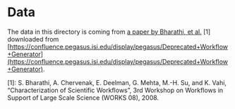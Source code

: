 # Data

The data in this directory is coming from [a paper by Bharathi, et al.](https://confluence.pegasus.isi.edu/download/attachments/36733253/Workflow-generator-works08.pdf?version=1&modificationDate=1254783145000&api=v2) [1] downloaded from [https://confluence.pegasus.isi.edu/display/pegasus/Deprecated+Workflow+Generator](https://confluence.pegasus.isi.edu/display/pegasus/Deprecated+Workflow+Generator).

[1]: S. Bharathi, A. Chervenak, E. Deelman, G. Mehta, M.-H. Su, and K. Vahi, “Characterization of Scientific Workflows”, 3rd Workshop on Workflows in Support of Large Scale Science (WORKS 08), 2008.
